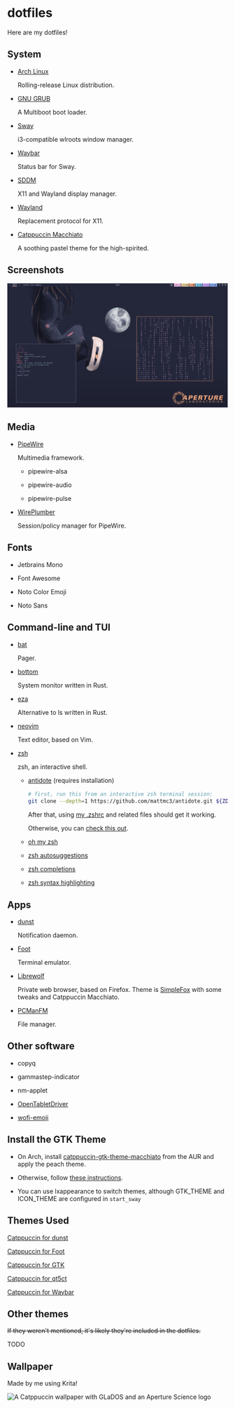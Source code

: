 # dotfiles

Here are my dotfiles!

## System

* [Arch Linux](https://archlinux.org/)

  Rolling-release Linux distribution.

* [GNU GRUB](https://www.gnu.org/software/grub/)

  A Multiboot boot loader.

* [Sway](https://swaywm.org)

  i3-compatible wlroots window manager.

* [Waybar](https://github.com/Alexays/Waybar)

  Status bar for Sway.

* [SDDM](https://github.com/sddm/sddm)

  X11 and Wayland display manager.

* [Wayland](https://wayland.freedesktop.org/)

  Replacement protocol for X11.

* [Catppuccin Macchiato](https://github.com/catppuccin/catppuccin)

  A soothing pastel theme for the high-spirited.

## Screenshots

![Screenshot Number One](screenshots/1.png)

## Media

* [PipeWire](https://wiki.archlinux.org/title/PipeWire)

  Multimedia framework.

  * pipewire-alsa

  * pipewire-audio

  * pipewire-pulse

* [WirePlumber](https://wiki.archlinux.org/title/WirePlumber)

  Session/policy manager for PipeWire.

## Fonts

* Jetbrains Mono

* Font Awesome

* Noto Color Emoji

* Noto Sans

## Command-line and TUI

* [bat](https://github.com/sharkdp/bat)

  Pager.

* [bottom](https://github.com/ClementTsang/bottom)
  
  System monitor written in Rust.

* [eza](https://github.com/eza-community/eza)

  Alternative to ls written in Rust. 

* [neovim](https://neovim.io)
  
  Text editor, based on Vim.

* [zsh](https://www.zsh.org/)

  zsh, an interactive shell.

  * [antidote](https://getantidote.github.io) (requires installation)

    ```bash
    # first, run this from an interactive zsh terminal session:
    git clone --depth=1 https://github.com/mattmc3/antidote.git ${ZDOTDIR:-~}/.antidote
    ```

    After that, using [my .zshrc](home/cally/.zshrc) and related files should get it working.

    Otherwise, you can [check this out](https://getantidote.github.io/install).

  * [oh my zsh](https://ohmyz.sh/)

  * [zsh autosuggestions](https://github.com/zsh-users/zsh-autosuggestions)

  * [zsh completions](https://github.com/zsh-users/zsh-completions)

  * [zsh syntax highlighting](https://github.com/zsh-users/zsh-syntax-highlighting)

## Apps

* [dunst](https://dunst-project.org/)

  Notification daemon.

* [Foot](https://codeberg.org/dnkl/foot)

  Terminal emulator.

* [Librewolf](https://librewolf.net) 
  
  Private web browser, based on Firefox. Theme is [SimpleFox](https://github.com/migueravila/SimpleFox) with some tweaks and Catppuccin Macchiato.

* [PCManFM](https://github.com/lxde/pcmanfm)

  File manager.

## Other software 

* copyq

* gammastep-indicator

* nm-applet

* [OpenTabletDriver](https://github.com/OpenTabletDriver/OpenTabletDriver)

* [wofi-emoji](https://github.com/Zeioth/wofi-emoji)

## Install the GTK Theme

* On Arch, install [catppuccin-gtk-theme-macchiato](https://aur.archlinux.org/packages/catppuccin-gtk-theme-macchiato) from the AUR and apply the peach theme.

* Otherwise, follow [these instructions](https://github.com/catppuccin/gtk).

* You can use lxappearance to switch themes, although GTK\_THEME and ICON_THEME are configured in `start_sway`

## Themes Used

[Catppuccin for dunst](https://github.com/catppuccin/dunst)

[Catppuccin for Foot](https://github.com/catppuccin/foot)

[Catppuccin for GTK](https://github.com/catppuccin/gtk)

[Catppuccin for qt5ct](https://github.com/catppuccin/qt5ct)

[Catppuccin for Waybar](https://github.com/catppuccin/waybar)

## Other themes

~~If they weren't mentioned, it's likely they're included in the dotfiles.~~

TODO

## Wallpaper

Made by me using Krita!

![A Catppuccin wallpaper with GLaDOS and an Aperture Science logo](home/cally/.config/wallpaper.png)
